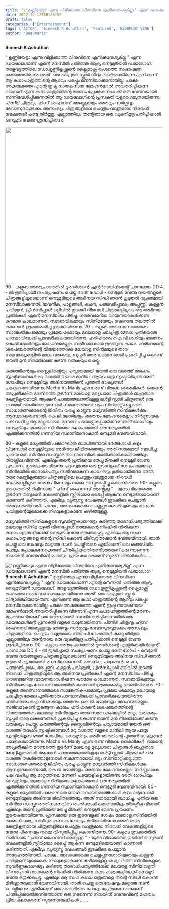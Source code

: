 ```yaml
---
title: "\"ഉണ്ണിയേട്ടാ എന്നു വിളിക്കാത്ത വിനുവിനെ എനിക്കാവശ്യമില്ല\" എന്ന ഡയലോഗാണ് എന്റെ മനസിൽ പതിഞ്ഞ ആദ്യ നെടുമുടിയൻ ഡയലോഗ്"
date: 2022-10-12T08:35:57
draft: false
categories: ["Entertainment"]
tags: ['ACTOR', 'Bineesh K Achuthan', 'Featured', 'NEDUMUDI VENU']
author: "Beaumaris"
---
```


<strong>Bineesh K Achuthan </strong>

" ഉണ്ണിയേട്ടാ എന്നു വിളിക്കാത്ത വിനുവിനെ എനിക്കാവശ്യമില്ല " എന്ന ഡയലോഗാണ് എന്റെ മനസിൽ പതിഞ്ഞ ആദ്യ നെടുമുടിയൻ ഡയലോഗ്. താളവട്ടത്തിലെ ഡോ.ഉണ്ണികൃഷ്ണന്റെ ക്ലൈമാക്സ് രംഗത്തെ സംഭാഷണ ശകലമായിരുന്നു അത്. ഒരു പ്രൈമറി സ്കൂൾ വിദ്യാർത്ഥിയായിരുന്ന എനിക്കന്ന് ആ കഥാപാത്രത്തിന്റെ ആഴവും പരപ്പും മനസിലാക്കാനായില്ല. പക്ഷേ അക്കാലത്തെ എന്റെ ഇഷ്ട നായകനായ മോഹൻലാൽ അവതരിപ്പിക്കുന്ന വിനോദ് എന്ന കഥാപാത്രത്തിന്റെ മരണം പ്രേക്ഷകനിലേക്ക് ഒരു വേദനയായി സന്നിവേശിപ്പിക്കുന്നതിൽ ആ ഡയലോഗിന്റെ പ്രസക്തി വളരെ വലുതായിരുന്നു. പിന്നീട് ചിത്രവും ഹിസ് ഹൈനസ് അബ്ദുള്ളയും ഭരതവും സർഗ്ഗവും ദേവാസുരവുമടക്കം അസംഖ്യം ചിത്രങ്ങളിലെ ചെറുതും വലുതുമായ നിരവധി വേഷങ്ങൾ കണ്ടു തീർത്തു. എല്ലാത്തിലും തന്റേതായ ഒരു വ്യക്തിമുദ്ര പതിപ്പിക്കാൻ നെടുമുടി വേണു ശ്രദ്ധിച്ചിരുന്നു.

<img class="wp-image-354372 aligncenter" src="https://cdn.boolokam.com/articles/2022/10/dqdddffff.jpg" alt="" width="956" height="498" />90 - കളുടെ അന്ത്യപാദത്തിൽ ദൂരദർശന്റെ എന്റർടെയിൻമെന്റ് ചാനലായ DD 4 - ൽ തുടർച്ചായി സംപ്രേഷണം ചെയ്ത ഭരത് ഗോപി - നെടുമുടി വേണു ദ്വയങ്ങളുടെ ചിത്രങ്ങളിലൂടെയാണ് നെടുമുടിയുടെ അഭിനയ സിദ്ധി ഞാൻ കൂടുതൽ വ്യക്തമായി മനസിലാക്കുന്നത്. യവനിക, പാളങ്ങൾ, രചന, പഞ്ചവടിപ്പാലം, അപ്പുണ്ണി, കള്ളൻ പവിത്രൻ, പ്രിൻസിപ്പാൾ ഒളിവിൽ തുടങ്ങി നിരവധി ചിത്രങ്ങളിലൂടെ ആ അഭിനയ പ്രതിഭകൾ എന്റെ മനസിലിടം പിടിച്ചു. ഗൗരവമേറിയ വായനയാരംഭിക്കുന്ന കൗമാര കാലമാണത്. സ്വാഭാവികമായും സിനിമയേയും വേറൊരു തലത്തിൽ കാണാൻ ശ്രമമാരംഭിച്ചു തുടങ്ങിയിരുന്നു.
70 - കളുടെ അവസാനത്തോടെ സാങ്കേതികപരമായും പ്രമേയപരമായും മലായാള ചലച്ചിത്ര മേഖല പുതിയൊരു പാന്ഥാവിലേക്ക് പ്രവേശിക്കുകയായിരുന്നു. ഹരിഹരനും ഐ.വി.ശശിയും ഭരതനും കെ.ജി.ജോർജ്ജും മോഹനുമെല്ലാം സജീവമാകാൻ തുടങ്ങുന്ന കാലം. ഹരിഹരന്റെ ശരപഞ്ചരത്തിന്റെ വിജയത്തോടെ മലയാള സിനിമയുടെ താര സമവാക്യങ്ങളിൽ മാറ്റം വരുകയും സൂപ്പർ താര ലക്ഷണങ്ങൾ പ്രകടിപ്പിച്ചു കൊണ്ട് ജയൻ മുൻ നിരയിലേക്ക് കടന്നു വരുകയും ചെയ്തു.

കരുത്തിന്റെയും സ്റ്റൈലിന്റെയും പര്യായമായി ജയൻ ഒരു വശത്ത് തരംഗം സൃഷ്ടിക്കുമ്പോൾ മറു വശത്ത് വളരെ മാൻലി ആയ പാത്ര സൃഷ്ടിയിലൂടെ ഭരത് ഗോപിയും നെടുമുടിയും അഭിനയത്തിന്റെ പുത്തൻ ഭാഷ്യങ്ങൾ ചമക്കുകയായിരുന്നു. Macho Vs Manly എന്ന രണ്ട് വിരുദ്ധ ശൈലികൾ. ജയന്റെ അപ്രതീക്ഷിത മരണത്തെ തുടർന്ന് മലയാള മുഖ്യധാരാ ചിത്രങ്ങൾ ബഹുതാര കേന്ദ്രീകൃതമായി. ആക്ഷൻ പശ്ചാത്തലത്തിലുള്ള മൾട്ടി സ്റ്റാർ ചിത്രങ്ങൾ ഒരു വശത്ത് തകർത്തോടുമ്പോൾ സമാന്തരമായി ഒട്ടും സിനിമാറ്റിക്കല്ലാത്ത സാധാരണക്കാരന്റെ ജീവിതം വരച്ചു കാട്ടുന്ന മധ്യവർത്തി സിനിമകൾക്കും ആസ്വാദകരുണ്ടായി. കെ.ജി.ജോർജ്ജും ഭരതനും മോഹനുമെല്ലാം നിർണ്ണായക പങ്ക് വഹിച്ച ആ മാറ്റത്തിലെ മുന്നണി പടയാളികളായിരുന്നു ഭരത് ഗോപിയും നെടുമുടിയും. മലയാള സിനിമയെ കലാപരമായി ഔന്നത്യത്തിൽ എത്തിക്കുന്നതിൽ ഗണനീയ സ്ഥാനീയനാകാൻ നെടുമുടി വേണുവിനായി.

80 - കളുടെ മധ്യത്തിൽ പക്ഷാഘാത ബാധിതനായി ഭരത്ഗോപി കളം വിടുമ്പോൾ നെടുമുടിയുടെ അഭിനയ ജീവിതത്തെയും അത് സാരമായി ബാധിച്ചു. പുതിയ ഒരു സിനിമാ സംസ്ക്കാരത്തിനാണവിടെ താൽക്കാലികമായെങ്കിലും തിരശ്ശീല വീണത്. എങ്കിലും തന്റെ പ്രതിഭയെ തേച്ചു മിനുക്കി നെടുമുടി വേണു പ്രയാണം തുടരുകയായിരുന്നു. ഹ്രസ്വമായ ഒരു ഇടവേളക്ക് ശേഷം മലയാള സിനിമയിൽ താരാധിപത്യം സജീവമാകുന്ന കാലഘട്ടം കൂടിയായിരുന്നു അത്. താര കേന്ദ്രീകൃതമായ ചിത്രങ്ങളിലെ ചെറുതും വലുതുമായ നിരവധി വേഷങ്ങളിലൂടെ വേണു പിന്നെയും നമ്മെ വിസ്മയിപ്പിച്ചു കൊണ്ടിരുന്നു.
90- കളുടെ തുടക്കത്തിൽ റിലീസായ " ഹിസ് ഹൈനസ് അബ്ദുള്ള " - യുടെ വിജയത്തെ തുടർന്ന് തമ്പുരാൻ വേഷങ്ങളിൽ സ്റ്റീരിയോ ടൈപ്പ് ആകുന്ന നെടുമുടിയെയാണ് കാണാൻ കഴിഞ്ഞത്. എങ്കിലും വ്യത്യസ്ത വേഷങ്ങൾ ഇടക്കിടെ ചെയ്യാൻ അദ്ദേഹത്തിനായി. പക്ഷേ , അവക്കൊക്കെ ചെല്ലപ്പനാശാരിയുടെയും കള്ളൻ പവിത്രന്റെയുമൊക്കെ നിഴലുകളാകാനേ കഴിഞ്ഞുള്ളൂ.

മധ്യവർത്തി സിനിമകളുടെ സുവർണ്ണകാലഘട്ടം കഴിഞ്ഞു താരാധിപത്യത്തിലേക്ക് മലയാള സിനിമ വഴുതി വീണപ്പോൾ നായകന്റെ നിഴലിൽ നിൽക്കുന്ന കഥാപാത്രങ്ങളിലേക്ക് നെടുമുടി വേണു ഒതുക്കപ്പെട്ടു. എങ്കിലും ആ സഹ കഥാപാത്രങ്ങളെ തന്റെ സിദ്ധി കൊണ്ട് മിഴിവുറ്റതാക്കാൻ വേണുവിനായി. താൻ ചെയ്ത ഒരു വേഷവും മറ്റൊരു നടൻ ചെയ്തിരുന്നു എങ്കിലെന്ന് ഒരു ഞൊടിയിട പോലും പ്രേക്ഷകനേക്കൊണ്ട് ചിന്തിപ്പിക്കാതിരുന്നിടത്താണ് ഒരു നടനെന്ന നിലയിൽ വേണുവിന്റെ മഹത്വം. പ്രിയ കലാകാരന് സ്മരണാഞ്ജലികൾ ......


!["ഉണ്ണിയേട്ടാ എന്നു വിളിക്കാത്ത വിനുവിനെ എനിക്കാവശ്യമില്ല" എന്ന ഡയലോഗാണ് എന്റെ മനസിൽ പതിഞ്ഞ ആദ്യ നെടുമുടിയൻ ഡയലോഗ്](https://cdn.boolokam.com/articles/2022/10/dqdddffff.jpg)**Bineesh K Achuthan** " ഉണ്ണിയേട്ടാ എന്നു വിളിക്കാത്ത വിനുവിനെ എനിക്കാവശ്യമില്ല " എന്ന ഡയലോഗാണ് എന്റെ മനസിൽ പതിഞ്ഞ ആദ്യ നെടുമുടിയൻ ഡയലോഗ്. താളവട്ടത്തിലെ ഡോ.ഉണ്ണികൃഷ്ണന്റെ ക്ലൈമാക്സ് രംഗത്തെ സംഭാഷണ ശകലമായിരുന്നു അത്. ഒരു പ്രൈമറി സ്കൂൾ വിദ്യാർത്ഥിയായിരുന്ന എനിക്കന്ന് ആ കഥാപാത്രത്തിന്റെ ആഴവും പരപ്പും മനസിലാക്കാനായില്ല. പക്ഷേ അക്കാലത്തെ എന്റെ ഇഷ്ട നായകനായ മോഹൻലാൽ അവതരിപ്പിക്കുന്ന വിനോദ് എന്ന കഥാപാത്രത്തിന്റെ മരണം പ്രേക്ഷകനിലേക്ക് ഒരു വേദനയായി സന്നിവേശിപ്പിക്കുന്നതിൽ ആ ഡയലോഗിന്റെ പ്രസക്തി വളരെ വലുതായിരുന്നു. പിന്നീട് ചിത്രവും ഹിസ് ഹൈനസ് അബ്ദുള്ളയും ഭരതവും സർഗ്ഗവും ദേവാസുരവുമടക്കം അസംഖ്യം ചിത്രങ്ങളിലെ ചെറുതും വലുതുമായ നിരവധി വേഷങ്ങൾ കണ്ടു തീർത്തു. എല്ലാത്തിലും തന്റേതായ ഒരു വ്യക്തിമുദ്ര പതിപ്പിക്കാൻ നെടുമുടി വേണു ശ്രദ്ധിച്ചിരുന്നു. 90 - കളുടെ അന്ത്യപാദത്തിൽ ദൂരദർശന്റെ എന്റർടെയിൻമെന്റ് ചാനലായ DD 4 - ൽ തുടർച്ചായി സംപ്രേഷണം ചെയ്ത ഭരത് ഗോപി - നെടുമുടി വേണു ദ്വയങ്ങളുടെ ചിത്രങ്ങളിലൂടെയാണ് നെടുമുടിയുടെ അഭിനയ സിദ്ധി ഞാൻ കൂടുതൽ വ്യക്തമായി മനസിലാക്കുന്നത്. യവനിക, പാളങ്ങൾ, രചന, പഞ്ചവടിപ്പാലം, അപ്പുണ്ണി, കള്ളൻ പവിത്രൻ, പ്രിൻസിപ്പാൾ ഒളിവിൽ തുടങ്ങി നിരവധി ചിത്രങ്ങളിലൂടെ ആ അഭിനയ പ്രതിഭകൾ എന്റെ മനസിലിടം പിടിച്ചു. ഗൗരവമേറിയ വായനയാരംഭിക്കുന്ന കൗമാര കാലമാണത്. സ്വാഭാവികമായും സിനിമയേയും വേറൊരു തലത്തിൽ കാണാൻ ശ്രമമാരംഭിച്ചു തുടങ്ങിയിരുന്നു. 70 - കളുടെ അവസാനത്തോടെ സാങ്കേതികപരമായും പ്രമേയപരമായും മലായാള ചലച്ചിത്ര മേഖല പുതിയൊരു പാന്ഥാവിലേക്ക് പ്രവേശിക്കുകയായിരുന്നു. ഹരിഹരനും ഐ.വി.ശശിയും ഭരതനും കെ.ജി.ജോർജ്ജും മോഹനുമെല്ലാം സജീവമാകാൻ തുടങ്ങുന്ന കാലം. ഹരിഹരന്റെ ശരപഞ്ചരത്തിന്റെ വിജയത്തോടെ മലയാള സിനിമയുടെ താര സമവാക്യങ്ങളിൽ മാറ്റം വരുകയും സൂപ്പർ താര ലക്ഷണങ്ങൾ പ്രകടിപ്പിച്ചു കൊണ്ട് ജയൻ മുൻ നിരയിലേക്ക് കടന്നു വരുകയും ചെയ്തു. കരുത്തിന്റെയും സ്റ്റൈലിന്റെയും പര്യായമായി ജയൻ ഒരു വശത്ത് തരംഗം സൃഷ്ടിക്കുമ്പോൾ മറു വശത്ത് വളരെ മാൻലി ആയ പാത്ര സൃഷ്ടിയിലൂടെ ഭരത് ഗോപിയും നെടുമുടിയും അഭിനയത്തിന്റെ പുത്തൻ ഭാഷ്യങ്ങൾ ചമക്കുകയായിരുന്നു. Macho Vs Manly എന്ന രണ്ട് വിരുദ്ധ ശൈലികൾ. ജയന്റെ അപ്രതീക്ഷിത മരണത്തെ തുടർന്ന് മലയാള മുഖ്യധാരാ ചിത്രങ്ങൾ ബഹുതാര കേന്ദ്രീകൃതമായി. ആക്ഷൻ പശ്ചാത്തലത്തിലുള്ള മൾട്ടി സ്റ്റാർ ചിത്രങ്ങൾ ഒരു വശത്ത് തകർത്തോടുമ്പോൾ സമാന്തരമായി ഒട്ടും സിനിമാറ്റിക്കല്ലാത്ത സാധാരണക്കാരന്റെ ജീവിതം വരച്ചു കാട്ടുന്ന മധ്യവർത്തി സിനിമകൾക്കും ആസ്വാദകരുണ്ടായി. കെ.ജി.ജോർജ്ജും ഭരതനും മോഹനുമെല്ലാം നിർണ്ണായക പങ്ക് വഹിച്ച ആ മാറ്റത്തിലെ മുന്നണി പടയാളികളായിരുന്നു ഭരത് ഗോപിയും നെടുമുടിയും. മലയാള സിനിമയെ കലാപരമായി ഔന്നത്യത്തിൽ എത്തിക്കുന്നതിൽ ഗണനീയ സ്ഥാനീയനാകാൻ നെടുമുടി വേണുവിനായി. 80 - കളുടെ മധ്യത്തിൽ പക്ഷാഘാത ബാധിതനായി ഭരത്ഗോപി കളം വിടുമ്പോൾ നെടുമുടിയുടെ അഭിനയ ജീവിതത്തെയും അത് സാരമായി ബാധിച്ചു. പുതിയ ഒരു സിനിമാ സംസ്ക്കാരത്തിനാണവിടെ താൽക്കാലികമായെങ്കിലും തിരശ്ശീല വീണത്. എങ്കിലും തന്റെ പ്രതിഭയെ തേച്ചു മിനുക്കി നെടുമുടി വേണു പ്രയാണം തുടരുകയായിരുന്നു. ഹ്രസ്വമായ ഒരു ഇടവേളക്ക് ശേഷം മലയാള സിനിമയിൽ താരാധിപത്യം സജീവമാകുന്ന കാലഘട്ടം കൂടിയായിരുന്നു അത്. താര കേന്ദ്രീകൃതമായ ചിത്രങ്ങളിലെ ചെറുതും വലുതുമായ നിരവധി വേഷങ്ങളിലൂടെ വേണു പിന്നെയും നമ്മെ വിസ്മയിപ്പിച്ചു കൊണ്ടിരുന്നു. 90- കളുടെ തുടക്കത്തിൽ റിലീസായ " ഹിസ് ഹൈനസ് അബ്ദുള്ള " - യുടെ വിജയത്തെ തുടർന്ന് തമ്പുരാൻ വേഷങ്ങളിൽ സ്റ്റീരിയോ ടൈപ്പ് ആകുന്ന നെടുമുടിയെയാണ് കാണാൻ കഴിഞ്ഞത്. എങ്കിലും വ്യത്യസ്ത വേഷങ്ങൾ ഇടക്കിടെ ചെയ്യാൻ അദ്ദേഹത്തിനായി. പക്ഷേ , അവക്കൊക്കെ ചെല്ലപ്പനാശാരിയുടെയും കള്ളൻ പവിത്രന്റെയുമൊക്കെ നിഴലുകളാകാനേ കഴിഞ്ഞുള്ളൂ. മധ്യവർത്തി സിനിമകളുടെ സുവർണ്ണകാലഘട്ടം കഴിഞ്ഞു താരാധിപത്യത്തിലേക്ക് മലയാള സിനിമ വഴുതി വീണപ്പോൾ നായകന്റെ നിഴലിൽ നിൽക്കുന്ന കഥാപാത്രങ്ങളിലേക്ക് നെടുമുടി വേണു ഒതുക്കപ്പെട്ടു. എങ്കിലും ആ സഹ കഥാപാത്രങ്ങളെ തന്റെ സിദ്ധി കൊണ്ട് മിഴിവുറ്റതാക്കാൻ വേണുവിനായി. താൻ ചെയ്ത ഒരു വേഷവും മറ്റൊരു നടൻ ചെയ്തിരുന്നു എങ്കിലെന്ന് ഒരു ഞൊടിയിട പോലും പ്രേക്ഷകനേക്കൊണ്ട് ചിന്തിപ്പിക്കാതിരുന്നിടത്താണ് ഒരു നടനെന്ന നിലയിൽ വേണുവിന്റെ മഹത്വം. പ്രിയ കലാകാരന് സ്മരണാഞ്ജലികൾ ......
